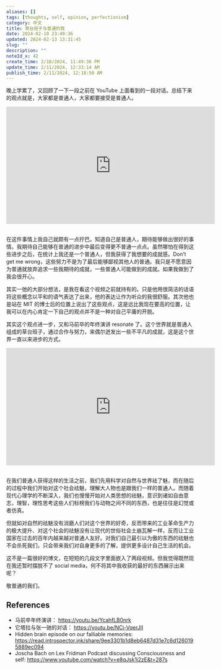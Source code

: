 ```yaml
---
aliases: []
tags: [thoughts, self, opinion, perfectionism]
category: 中文
title: 草台班子与普通的我
date: 2024-02-10 23:49:36
updated: 2024-02-13 13:31:45
slug: ""
description: ""
noteId_x: 42
create_time: 2/10/2024, 11:49:36 PM
update_time: 2/11/2024, 12:33:14 AM
publish_time: 2/11/2024, 12:18:50 AM
---
```


晚上学累了，又回顾了一下一段之前在 YouTube 上面看到的一段对话。总结下来的观点就是，大家都是普通人，大家都要接受是普通人。

<iframe width="560" height="315" src="https://www.youtube-nocookie.com/embed/NCi-VqerJlI?si=E77f6sSssKopW5V4" title="YouTube video player" frameborder="0" allow="accelerometer; autoplay; clipboard-write; encrypted-media; gyroscope; picture-in-picture; web-share" allowfullscreen style="margin-bottom: 1rem;"></iframe>

在这件事情上我自己就颇有一点拧巴。知道自己是普通人，期待能够做出很好的事情。我期待自己能够在普通的进步中最后变得更不普通一点点。虽然哪怕在得到这些进步之后，在统计上我还是一个普通人，但我获得了我想要的成就感。Don’t get me wrong，这些努力不是为了最后能够鄙视其他人的普通。我只是不愿意因为普通就放弃追求一些我期待的成就，一些普通人可能做到的成就。如果我做到了我会很开心。

其实一弛的大部分想法，是我在看这个视频之前就持有的。只是他用很简洁的话语将这些概念以平和的语气表达了出来，他的表达让作为听众的我很舒服。其次他也是站在 MIT 的博士后的位置上说出了这些观点，这是远比我现在要高的位置，让我可以在内心肯定一下自己的观点并不是一种对自己平庸的开脱。

其实这个观点进一步，又和马前卒的年终演讲 resonate 了。这个世界就是普通人组成的草台班子，通过合作与努力，来偶尔迸发出一些不平凡的成就，这是这个世界一直以来进步的方式。

<iframe width="560" height="315" src="https://www.youtube-nocookie.com/embed/YcahfLB0nrk?si=W0_U1VU56YY2JV1w" title="YouTube video player" frameborder="0" allow="accelerometer; autoplay; clipboard-write; encrypted-media; gyroscope; picture-in-picture; web-share" allowfullscreen style="margin-bottom: 1rem;"></iframe>

在我们普通人获得这样的生活之前，我们先用科学对自然与世界祛了魅，而在随后的过程中我们开始对这个社会祛魅，理解大人物也是跟我们一样的普通人。而随着现代心理学的不断深入，我们也慢慢开始对人类思想的祛魅，意识到诸如自由意志，理智，理性思考这些人们标榜我们与动物之间不同的东西，也是往往是幻觉或者仿真。

但就如对自然的祛魅没有消磨人们对这个世界的好奇，反而带来的工业革命生产力的极大提升、对这个社会的祛魅没有让现代的世俗社会土崩瓦解一样，反而让工业国家在过去的百年内越来越对普通人友好。对我们自己最引以为傲的东西的祛魅也不会杀死我们，只会带来我们对自身更多的了解，提供更多设计自己生活的机会。

这不是一篇很好的博文，在短短的几段文字里面嵌入了两段视频。但我觉得既然现在我还暂时摆脱不了 social media，何不将其中我收获的最好的东西展示出来呢？

敬普通的我们。

## References

- 马前卒年终演讲： <https://youtu.be/YcahfLB0nrk>
- 它塔拉与张一驰的对话： <https://youtu.be/NCi-VqerJlI>
- Hidden brain episode on our falliable memories: <https://read.introspector.ink/share/9ee3301b1d8eb6487d31e7c6d1260195889ec094>
- Joscha Bach on Lex Fridman Podcast discussing Consciousness and self: <https://www.youtube.com/watch?v=e8qJsk1j2zE&t=287s>
